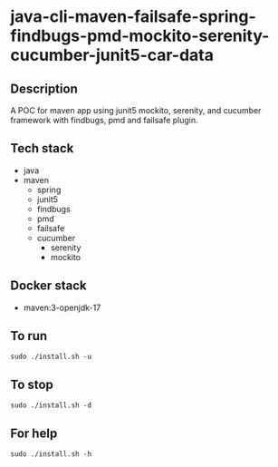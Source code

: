 # java-cli-maven-failsafe-spring-findbugs-pmd-mockito-serenity-cucumber-junit5-car-data

## Description
A POC for maven app using junit5
mockito, serenity, and cucumber framework
 with findbugs,
pmd and failsafe plugin.

## Tech stack
- java
- maven
	- spring
  - junit5
  - findbugs
  - pmd
  - failsafe
  - cucumber
	- serenity
	- mockito


## Docker stack
- maven:3-openjdk-17

## To run
`sudo ./install.sh -u`

## To stop
`sudo ./install.sh -d`

## For help
`sudo ./install.sh -h`

